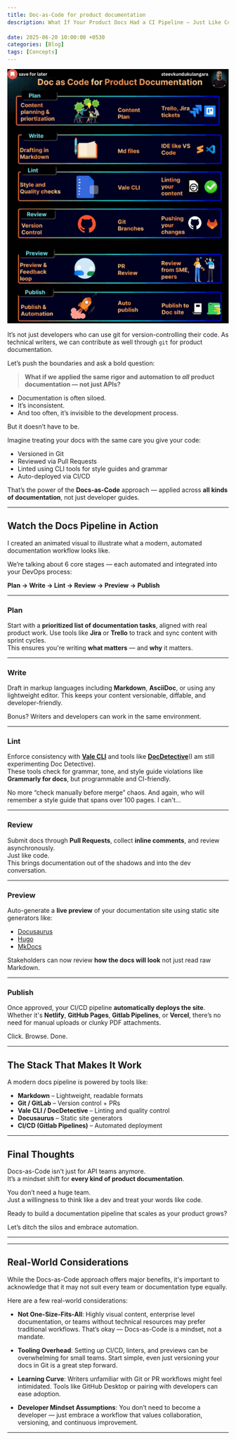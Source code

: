 ```yaml
---
title: Doc-as-Code for product documentation 
description: What If Your Product Docs Had a CI Pipeline — Just Like Code?

date: 2025-06-20 10:00:00 +0530
categories: [Blog]
tags: [Concepts]
---
```


![Doc-as-Code](./assets/img/docascode.gif)

It’s not just developers who can use git for version-controlling their code. As technical writers, we can contribute as well through `git` for product documentation.

Let’s push the boundaries and ask a bold question:

> **What if we applied the same rigor and automation to _all_ product documentation — not just APIs?**

- Documentation is often siloed.  
- It’s inconsistent.  
- And too often, it’s invisible to the development process.

But it doesn’t have to be.

Imagine treating your docs with the same care you give your code:

- Versioned in Git  
- Reviewed via Pull Requests  
- Linted using CLI tools for style guides and grammar  
- Auto-deployed via CI/CD  

That’s the power of the **Docs-as-Code** approach — applied across **all kinds of documentation**, not just developer guides.

---

## Watch the Docs Pipeline in Action

I created an animated visual to illustrate what a modern, automated documentation workflow looks like.

We’re talking about 6 core stages — each automated and integrated into your DevOps process:

**Plan → Write → Lint → Review → Preview → Publish**

---

###  Plan  
Start with a **prioritized list of documentation tasks**, aligned with real product work. Use tools like **Jira** or **Trello** to track and sync content with sprint cycles.  
This ensures you're writing **what matters** — and **why** it matters.

---

###  Write  
Draft in markup languages including **Markdown**, **AsciiDoc**, or using any lightweight editor.  This keeps your content versionable, diffable, and developer-friendly.

Bonus? Writers and developers can work in the same environment.

---

###  Lint  
Enforce consistency with **[Vale CLI](https://vale.sh/docs/cli)** and tools like  **[DocDetective](https://github.com/doc-detective/doc-detective)**(I am still experimenting Doc Detective).  
These tools check for grammar, tone, and style guide violations like **Grammarly for docs**, but programmable and CI-friendly.

No more “check manually before merge” chaos. And again, who will remember a style guide that spans over 100 pages. I can't...

---

###  Review  
Submit docs through **Pull Requests**, collect **inline comments**, and review asynchronously.  
Just like code.  
This brings documentation out of the shadows and into the dev conversation.

---

###  Preview  
Auto-generate a **live preview** of your documentation site using static site generators like:

- [Docusaurus](https://docusaurus.io)  
- [Hugo](https://gohugo.io)  
- [MkDocs](https://www.mkdocs.org)  

Stakeholders can now review **how the docs will look**  not just read raw Markdown.

---

### Publish  
Once approved, your CI/CD pipeline **automatically deploys the site**.  
Whether it's **Netlify**, **GitHub Pages**, **Gitlab Pipelines**, or **Vercel**, there’s no need for manual uploads or clunky PDF attachments.

Click. Browse. Done.

---

##  The Stack That Makes It Work

A modern docs pipeline is powered by tools like:

-  **Markdown** – Lightweight, readable formats  
-  **Git / GitLab** – Version control + PRs  
-  **Vale CLI / DocDetective** – Linting and quality control  
-  **Docusaurus** – Static site generators  
-  **CI/CD (Gitlab Pipelines)** – Automated deployment

---


##  Final Thoughts

Docs-as-Code isn’t just for API teams anymore.  
It’s a mindset shift for **every kind of product documentation**.

You don’t need a huge team.  
Just a willingness to think like a dev and treat your words like code.

Ready to build a documentation pipeline that scales as your product grows?

Let’s ditch the silos and embrace automation.

---

---

## Real-World Considerations

While the Docs-as-Code approach offers major benefits, it's important to acknowledge that it may not suit every team or documentation type equally. 

Here are a few real-world considerations:

- **Not One-Size-Fits-All**: Highly visual content, enterprise level documentation, or teams without technical resources may prefer traditional workflows. That’s okay — Docs-as-Code is a mindset, not a mandate.

- **Tooling Overhead**: Setting up CI/CD, linters, and previews can be overwhelming for small teams. Start simple, even just versioning your docs in Git is a great step forward. 

- **Learning Curve**: Writers unfamiliar with Git or PR workflows might feel intimidated. Tools like GitHub Desktop or pairing with developers can ease adoption.

- **Developer Mindset Assumptions**: You don’t need to become a developer — just embrace a workflow that values collaboration, versioning, and continuous improvement.

---

